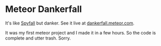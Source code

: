 # Meteor Dankerfall
It's like [Spyfall](https://github.com/evanbrumley/spyfall) but danker. See it live at [dankerfall.meteor.com](http://dankerfall.meteor.com).  

It was my first meteor project and I made it in a few hours. So the code is complete and utter trash. Sorry.
